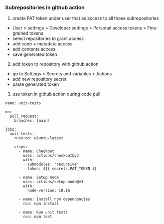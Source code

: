 ### Subrepositories in github action

1) create PAT token under user that as access to all those subrepositories
- User > settings > Developer settings > Personal access tokens > Fine-grained tokens
- select repositories to grant access
- add code + metadata access
- add contents access
- save generated token

2) add token to repository with github action
- go to Settings > Secrets and variables > Actions
- add new repository secret
- paste generated token

3) use token in github action during code pull
```
name: unit-tests

on:
  pull_request:
    branches: [main]

jobs:
  unit-tests:
    runs-on: ubuntu-latest

    steps:
      - name: Checkout
        uses: actions/checkout@v3
        with:
          submodules: 'recursive'
          token: ${{ secrets.PAT_TOKEN }}
          
      - name: Setup node
        uses: actions/setup-node@v3
        with:
          node-version: 18.16
    
      - name: Install npm dependencies
        run: npm install

      - name: Run unit tests
        run: npm test
``` 
